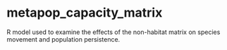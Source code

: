 # metapop_capacity_matrix
R model used to examine the effects of the non-habitat matrix on species movement and population persistence.
